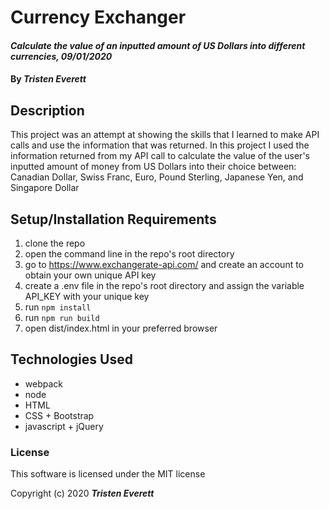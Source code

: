 # Currency Exchanger

#### _Calculate the value of an inputted amount of US Dollars into different currencies, 09/01/2020_

#### By _**Tristen Everett**_

## Description

This project was an attempt at showing the skills that I learned to make API calls and use the information that was returned. In this project I used the information returned from my API call to calculate the value of the user's inputted amount of money from US Dollars into their choice between: Canadian Dollar, Swiss Franc, Euro, Pound Sterling, Japanese Yen, and Singapore Dollar

## Setup/Installation Requirements

1. clone the repo
2. open the command line in the repo's root directory
3. go to https://www.exchangerate-api.com/ and create an account to obtain your own unique API key
4. create a .env file in the repo's root directory and assign the variable API_KEY with your unique key
5. run `npm install`
6. run `npm run build`
7. open dist/index.html in your preferred browser

## Technologies Used

* webpack
* node
* HTML
* CSS + Bootstrap
* javascript + jQuery

### License

This software is licensed under the MIT license

Copyright (c) 2020 **_Tristen Everett_**